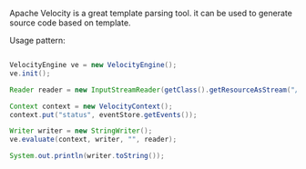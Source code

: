 Apache Velocity is a great template parsing tool. it can be used to generate source code based on template.

Usage pattern:

```java

VelocityEngine ve = new VelocityEngine();
ve.init();

Reader reader = new InputStreamReader(getClass().getResourceAsStream("/template.html"));

Context context = new VelocityContext();
context.put("status", eventStore.getEvents());

Writer writer = new StringWriter();
ve.evaluate(context, writer, "", reader);

System.out.println(writer.toString());

```
